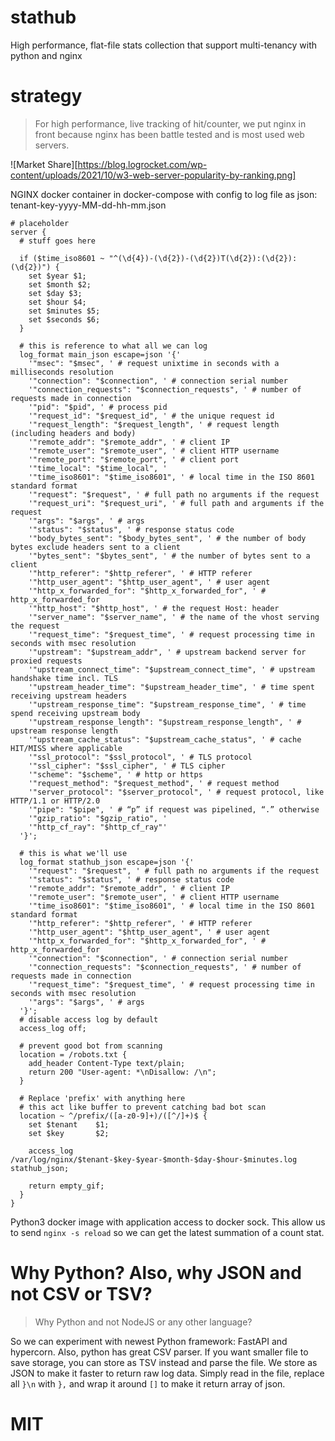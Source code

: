 # stathub
High performance, flat-file stats collection that support multi-tenancy with python and nginx

# strategy
> For high performance, live tracking of hit/counter, we put nginx in front because nginx has been battle tested and is most used web servers.

![Market Share][https://blog.logrocket.com/wp-content/uploads/2021/10/w3-web-server-popularity-by-ranking.png]

NGINX docker container in docker-compose with config to log file as json: tenant-key-yyyy-MM-dd-hh-mm.json

```nginx
# placeholder
server {
  # stuff goes here

  if ($time_iso8601 ~ "^(\d{4})-(\d{2})-(\d{2})T(\d{2}):(\d{2}):(\d{2})") {
    set $year $1;
    set $month $2;
    set $day $3;
    set $hour $4;
    set $minutes $5;
    set $seconds $6;
  }

  # this is reference to what all we can log 
  log_format main_json escape=json '{'
    '"msec": "$msec", ' # request unixtime in seconds with a milliseconds resolution
    '"connection": "$connection", ' # connection serial number
    '"connection_requests": "$connection_requests", ' # number of requests made in connection
    '"pid": "$pid", ' # process pid
    '"request_id": "$request_id", ' # the unique request id
    '"request_length": "$request_length", ' # request length (including headers and body)
    '"remote_addr": "$remote_addr", ' # client IP
    '"remote_user": "$remote_user", ' # client HTTP username
    '"remote_port": "$remote_port", ' # client port
    '"time_local": "$time_local", '
    '"time_iso8601": "$time_iso8601", ' # local time in the ISO 8601 standard format
    '"request": "$request", ' # full path no arguments if the request
    '"request_uri": "$request_uri", ' # full path and arguments if the request
    '"args": "$args", ' # args
    '"status": "$status", ' # response status code
    '"body_bytes_sent": "$body_bytes_sent", ' # the number of body bytes exclude headers sent to a client
    '"bytes_sent": "$bytes_sent", ' # the number of bytes sent to a client
    '"http_referer": "$http_referer", ' # HTTP referer
    '"http_user_agent": "$http_user_agent", ' # user agent
    '"http_x_forwarded_for": "$http_x_forwarded_for", ' # http_x_forwarded_for
    '"http_host": "$http_host", ' # the request Host: header
    '"server_name": "$server_name", ' # the name of the vhost serving the request
    '"request_time": "$request_time", ' # request processing time in seconds with msec resolution
    '"upstream": "$upstream_addr", ' # upstream backend server for proxied requests
    '"upstream_connect_time": "$upstream_connect_time", ' # upstream handshake time incl. TLS
    '"upstream_header_time": "$upstream_header_time", ' # time spent receiving upstream headers
    '"upstream_response_time": "$upstream_response_time", ' # time spend receiving upstream body
    '"upstream_response_length": "$upstream_response_length", ' # upstream response length
    '"upstream_cache_status": "$upstream_cache_status", ' # cache HIT/MISS where applicable
    '"ssl_protocol": "$ssl_protocol", ' # TLS protocol
    '"ssl_cipher": "$ssl_cipher", ' # TLS cipher
    '"scheme": "$scheme", ' # http or https
    '"request_method": "$request_method", ' # request method
    '"server_protocol": "$server_protocol", ' # request protocol, like HTTP/1.1 or HTTP/2.0
    '"pipe": "$pipe", ' # “p” if request was pipelined, “.” otherwise
    '"gzip_ratio": "$gzip_ratio", '
    '"http_cf_ray": "$http_cf_ray"'
  '}';

  # this is what we'll use
  log_format stathub_json escape=json '{'
    '"request": "$request", ' # full path no arguments if the request
    '"status": "$status", ' # response status code
    '"remote_addr": "$remote_addr", ' # client IP
    '"remote_user": "$remote_user", ' # client HTTP username
    '"time_iso8601": "$time_iso8601", ' # local time in the ISO 8601 standard format
    '"http_referer": "$http_referer", ' # HTTP referer
    '"http_user_agent": "$http_user_agent", ' # user agent
    '"http_x_forwarded_for": "$http_x_forwarded_for", ' # http_x_forwarded_for
    '"connection": "$connection", ' # connection serial number
    '"connection_requests": "$connection_requests", ' # number of requests made in connection
    '"request_time": "$request_time", ' # request processing time in seconds with msec resolution
    '"args": "$args", ' # args
  '}';
  # disable access log by default
  access_log off;

  # prevent good bot from scanning
  location = /robots.txt {
    add_header Content-Type text/plain;
    return 200 "User-agent: *\nDisallow: /\n";
  }

  # Replace 'prefix' with anything here
  # this act like buffer to prevent catching bad bot scan 
  location ~ ^/prefix/([a-z0-9]+)/([^/]+)$ {
    set $tenant    $1;
    set $key       $2;

    access_log /var/log/nginx/$tenant-$key-$year-$month-$day-$hour-$minutes.log stathub_json;

    return empty_gif;
  }
}
```

Python3 docker image with application access to docker sock.  This allow us to send `nginx -s reload` so we can get the latest summation of a count stat.

# Why Python?  Also, why JSON and not CSV or TSV?
> Why Python and not NodeJS or any other language?

So we can experiment with newest Python framework: FastAPI and hypercorn.  Also, python has great CSV parser.  If you want smaller file to save storage, you can store as TSV instead and parse the file.  We store as JSON to make it faster to return raw log data. Simply read in the file, replace all `}\n` with `},` and wrap it around `[]` to make it return array of json.

# MIT

